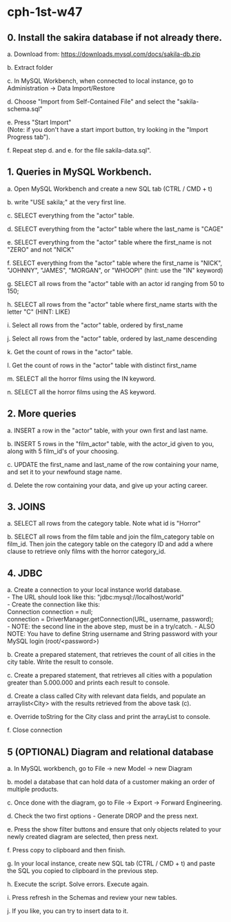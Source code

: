# cph-1st-w47



## 0. Install the sakira database if not already there. 

a. Download from: https://downloads.mysql.com/docs/sakila-db.zip  

b. Extract folder  

c. In MySQL Workbench, when connected to local instance, go to Administration -> Data Import/Restore  

d. Choose "Import from Self-Contained File" and select the "sakila-schema.sql"  

e. Press "Start Import"   
    (Note: if you don't have a start import button, try looking in the "Import Progress tab").   

f. Repeat step d. and e. for the file sakila-data.sql".  
	

## 1. Queries in MySQL Workbench. 

a. Open MySQL Workbench and create a new SQL tab (CTRL / CMD + t)   

b. write "USE sakila;" at the very first line.  

c. SELECT everything from the "actor" table.  

d. SELECT everything from the "actor" table where the last_name is "CAGE"  

e. SELECT everything from the "actor" table where the first_name is not "ZERO" and not "NICK"  

f. SELECT everything from the "actor" table where the first_name is "NICK", "JOHNNY", "JAMES", "MORGAN", or "WHOOPI" (hint: use the "IN" keyword)  

g. SELECT all rows from the "actor" table with an actor id ranging from 50 to 150;  

h. SELECT all rows from the "actor" table where first_name starts with the letter "C" (HINT: LIKE)  

i. Select all rows from the "actor" table, ordered by first_name	  

j. Select all rows from the "actor" table, ordered by last_name descending	  

k. Get the count of rows in the "actor" table.  

l. Get the count of rows in the "actor" table with distinct first_name  

m. SELECT all the horror films using the IN keyword.  

n. SELECT all the horror films using the AS keyword.   


## 2. More queries 

a. INSERT a row in the "actor" table, with your own first and last name.  

b. INSERT 5 rows in the "film_actor" table, with the actor_id given to you, along with 5 film_id's of your choosing.    

c. UPDATE the first_name and last_name of the row containing your name, and set it to your newfound stage name.   

d. Delete the row containing your data, and give up your acting career.   


## 3. JOINS

a. SELECT all rows from the category table. Note what id is "Horror"   

b. SELECT all rows from the film table and join the film_category table on film_id. Then join the category table on the category ID and add a where clause to   retrieve only films with the horror category_id. 
	

	
## 4. JDBC

a. Create a connection to your local instance world database.   
    - The URL should look like this: "jdbc:mysql://localhost/world"  
    - Create the connection like this:   
        Connection connection = null;   
        connection = DriverManager.getConnection(URL, username, password);  
    - NOTE: the second line in the above step, must be in a try/catch.
    - ALSO NOTE: You have to define String username and String password with your MySQL login (root/\<password\>)   

b. Create a prepared statement, that retrieves the count of all cities in the city table. Write the result to console.   

c. Create a prepared statement, that retrieves all cities with a population greater than 5.000.000 and prints each result to console.   

d. Create a class called City with relevant data fields, and populate an arraylist\<City\> with the results retrieved from the above task (c).  

e. Override toString for the City class and print the arrayList to console.  

f. Close connection  

	
## 5 (OPTIONAL) Diagram and relational database  

a. In MySQL workbench, go to File -> new Model -> new Diagram  

b. model a database that can hold data of a customer making an order of multiple products.   

c. Once done with the diagram, go to File -> Export -> Forward Engineering.  

d. Check the two first options - Generate DROP and the press next.   

e. Press the show filter buttons and ensure that only objects related to your newly created diagram are selected, then press next.   

f. Press copy to clipboard and then finish.   

g. In your local instance, create new SQL tab (CTRL / CMD + t) and paste the SQL you copied to clipboard in the previous step.   

h. Execute the script. Solve errors. Execute again.   

i. Press refresh in the Schemas and review your new tables.   

j. If you like, you can try to insert data to it.   
